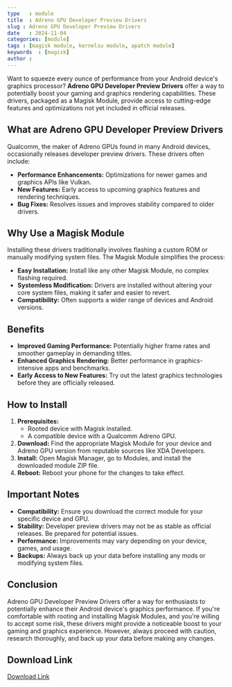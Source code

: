 ```yaml
---
type   : module
title  : Adreno GPU Developer Preview Drivers
slug : Adreno GPU Developer Preview Drivers
date   : 2024-11-04
categories: [module]
tags : [magisk module, kernelsu module, apatch module]
keywords  : [magisk]
author : 
---
```


Want to squeeze every ounce of performance from your Android device's graphics processor? **Adreno GPU Developer Preview Drivers** offer a way to potentially boost your gaming and graphics rendering capabilities. These drivers, packaged as a Magisk Module, provide access to cutting-edge features and optimizations not yet included in official releases.

## What are Adreno GPU Developer Preview Drivers

Qualcomm, the maker of Adreno GPUs found in many Android devices, occasionally releases developer preview drivers. These drivers often include:

* **Performance Enhancements:** Optimizations for newer games and graphics APIs like Vulkan.
* **New Features:** Early access to upcoming graphics features and rendering techniques.
* **Bug Fixes:**  Resolves issues and improves stability compared to older drivers.

## Why Use a Magisk Module

Installing these drivers traditionally involves flashing a custom ROM or manually modifying system files. The Magisk Module simplifies the process:

* **Easy Installation:** Install like any other Magisk Module, no complex flashing required.
* **Systemless Modification:**  Drivers are installed without altering your core system files, making it safer and easier to revert.
* **Compatibility:**  Often supports a wider range of devices and Android versions.

## Benefits

* **Improved Gaming Performance:** Potentially higher frame rates and smoother gameplay in demanding titles.
* **Enhanced Graphics Rendering:**  Better performance in graphics-intensive apps and benchmarks.
* **Early Access to New Features:**  Try out the latest graphics technologies before they are officially released.

## How to Install

1. **Prerequisites:**
    * Rooted device with Magisk installed.
    * A compatible device with a Qualcomm Adreno GPU.
2. **Download:** Find the appropriate Magisk Module for your device and Adreno GPU version from reputable sources like XDA Developers.
3. **Install:** Open Magisk Manager, go to Modules, and install the downloaded module ZIP file.
4. **Reboot:** Reboot your phone for the changes to take effect.

## Important Notes

* **Compatibility:**  Ensure you download the correct module for your specific device and GPU.
* **Stability:**  Developer preview drivers may not be as stable as official releases. Be prepared for potential issues.
* **Performance:**  Improvements may vary depending on your device, games, and usage.
* **Backups:**  Always back up your data before installing any mods or modifying system files.

## Conclusion

Adreno GPU Developer Preview Drivers offer a way for enthusiasts to potentially enhance their Android device's graphics performance. If you're comfortable with rooting and installing Magisk Modules, and you're willing to accept some risk, these drivers might provide a noticeable boost to your gaming and graphics experience. However, always proceed with caution, research thoroughly, and back up your data before making any changes.


## Download Link 
[Download Link](https://androidfilehost.com/?w=files&flid=312875)

